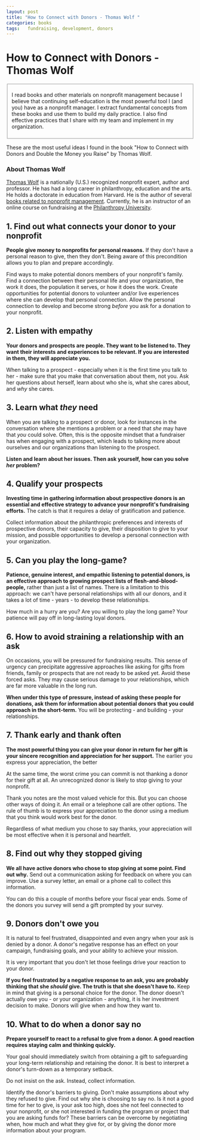 ```yaml
---
layout: post
title: "How to Connect with Donors - Thomas Wolf "
categories: books
tags:	fundraising, development, donors
---
```

# How to Connect with Donors - Thomas Wolf

<fieldset><p>I read books and other materials on nonprofit management because I believe that continuing self-education is the most powerful tool I (and you) have as a nonprofit manager.  I extract fundamental concepts from these books and use them to build my daily practice.  I also find effective practices that I share with my team and implement in my organization.</p></fieldset>

These are the most useful ideas I found in the book "How to Connect with Donors and Double the Money you Raise" by Thomas Wolf.

### About Thomas Wolf

[Thomas Wolf](http://wolfbrown.com/people/dr-thomas-wolf") is a nationally (U.S.) recognized nonprofit expert, author and professor.  He has had a long career in philanthropy, education and the arts.  He holds a doctorate in education from Harvard.  He is the author of several [books related to nonprofit management](https://www.amazon.com/Thomas-Wolf/e/B001I7XT8O/ref=sr_ntt_srch_lnk_4?qid=1494346573&sr=8-4").  Currently, he is an instructor of an online course on fundraising at the [Philanthropy University](http://philanthropyu.org/).

## 1. Find out what connects your donor to your nonprofit

**People give money to nonprofits for personal reasons.**  If they don't have a personal reason to give, then they don't.  Being aware of this precondition allows you to plan and prepare accordingly.  

Find ways to make potential donors members of your nonprofit's family.  Find a connection between their personal life and your organization, the work it does, the population it serves, or how it does the work.  Create opportunities for potential donors to volunteer and/or live experiences where she can develop that personal connection.  Allow the personal connection to develop and become strong *before* you ask for a donation to your nonprofit. 

## 2. Listen with empathy

**Your donors and prospects are people.  They want to be listened to.  They want their interests and experiences to be relevant.  If you are interested in them, they will appreciate you.**  

When talking to a prospect - especially when it is the first time you talk to her - make sure that you make that conversation about them, not you.  Ask her questions about herself, learn about who she is, what she cares about, and *why* she cares.

## 3. Learn what *they* need

When you are talking to a prospect or donor, look for instances in the conversation where she mentions a problem or a need that *she* may have that *you* could solve.  Often, this is the opposite mindset that a fundraiser has when engaging with a prospect, which leads to talking more about ourselves and our organizations than listening to the prospect.

**Listen and learn about her issues.  Then ask yourself, how can you solve *her* problem?**

## 4. Qualify your prospects

**Investing time in gathering information about prospective donors is an essential and effective strategy to advance your nonprofit's fundraising efforts.** The catch is that it requires a delay of gratification and patience.

Collect information about the philanthropic preferences and interests of prospective donors, their capacity to give, their disposition to give to your mission, and possible opportunities to develop a personal connection with your organization. 

## 5. Can you play the long-game?

**Patience, genuine interest, and empathic listening to potential donors, is an effective approach to growing prospect lists of flesh-and-blood-people,** rather than just a list of names.  There is a limitation to this approach: we can't have personal relationships with all our donors, and it takes a lot of time - years - to develop these relationships.  

How much in a hurry are you? Are you willing to play the long game?  Your patience will pay off in long-lasting loyal donors.    

## 6. How to avoid straining a relationship with an ask

On occasions, you will be pressured for fundraising results.  This sense of urgency can precipitate aggressive approaches like asking for gifts from friends, family or prospects that are not ready to be asked yet.  Avoid these forced asks.  They may cause serious damage to your relationships, which are far more valuable in the long run.

**When under this type of pressure, instead of asking these people for donations, ask them for information about potential donors that you could approach in the short-term.**  You will be protecting - and building - your relationships. 

## 7. Thank early and thank often

**The most powerful thing you can give your donor in return for her gift is your sincere recognition and appreciation for her support.**  The earlier you express your appreciation, the better

At the same time, the worst crime you can commit is not thanking a donor for their gift at all.  An unrecognized donor is likely to stop giving to your nonprofit.  

Thank you notes are the most valued vehicle for this.  But you can choose other ways of doing it.  An email or a telephone call are other options.  The rule of thumb is to express your appreciation to the donor using a medium that you think would work best for the donor.   

Regardless of what medium you chose to say thanks, your appreciation will be most effective when it is personal and heartfelt. 

## 8. Find out why they stopped giving

**We all have active donors who chose to stop giving at some point.  Find out why.**  Send out a communication asking for feedback on where you can improve.  Use a survey letter, an email or a phone call to collect this information.  

You can do this a couple of months before your fiscal year ends. Some of the donors you survey will send a gift prompted by your survey.

## 9. Donors don't owe you 

It is natural to feel frustrated, disappointed and even angry when your ask is denied by a donor.  A donor's negative response has an effect on your campaign, fundraising goals, and your ability to achieve your mission.  

It is very important that you don't let those feelings drive your reaction to your donor.  

**If you feel frustrated by a negative response to an ask, you are probably thinking that she *should* give.  The truth is that she doesn't have to.**  Keep in mind that giving is a personal choice for the donor.  The donor doesn't actually owe you - or your organization - anything, it is her investment decision to make.   Donors will give when and how they want to.  

## 10. What to do when a donor say no

**Prepare yourself to react to a refusal to give from a donor. A good reaction requires staying calm and thinking quickly.**  

Your goal should immediately switch from obtaining a gift to safeguarding your long-term relationship and retaining the donor.  It is best to interpret a donor's turn-down as a temporary setback.  

Do not insist on the ask.  Instead, collect information.  

Identify the donor's barriers to giving.  Don't make assumptions about why they refused to give.  Find out why she is choosing to say no.  Is it not a good time for her to give, is your ask too high, does she not feel connected to your nonprofit, or she not interested in funding the program or project that you are asking funds for?  These barriers can be overcome by negotiating when, how much and what they give for, or by giving the donor more information about your program. 

